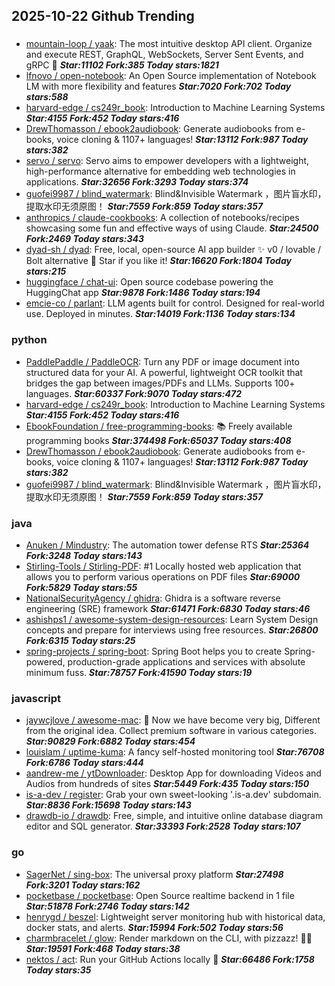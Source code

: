 ## 2025-10-22 Github Trending

### 
* [mountain-loop / yaak](https://github.com/mountain-loop/yaak): The most intuitive desktop API client. Organize and execute REST, GraphQL, WebSockets, Server Sent Events, and gRPC 🦬 ***Star:11102 Fork:385 Today stars:1821***
* [lfnovo / open-notebook](https://github.com/lfnovo/open-notebook): An Open Source implementation of Notebook LM with more flexibility and features ***Star:7020 Fork:702 Today stars:588***
* [harvard-edge / cs249r_book](https://github.com/harvard-edge/cs249r_book): Introduction to Machine Learning Systems ***Star:4155 Fork:452 Today stars:416***
* [DrewThomasson / ebook2audiobook](https://github.com/DrewThomasson/ebook2audiobook): Generate audiobooks from e-books, voice cloning & 1107+ languages! ***Star:13112 Fork:987 Today stars:382***
* [servo / servo](https://github.com/servo/servo): Servo aims to empower developers with a lightweight, high-performance alternative for embedding web technologies in applications. ***Star:32656 Fork:3293 Today stars:374***
* [guofei9987 / blind_watermark](https://github.com/guofei9987/blind_watermark): Blind&Invisible Watermark ，图片盲水印，提取水印无须原图！ ***Star:7559 Fork:859 Today stars:357***
* [anthropics / claude-cookbooks](https://github.com/anthropics/claude-cookbooks): A collection of notebooks/recipes showcasing some fun and effective ways of using Claude. ***Star:24500 Fork:2469 Today stars:343***
* [dyad-sh / dyad](https://github.com/dyad-sh/dyad): Free, local, open-source AI app builder ✨ v0 / lovable / Bolt alternative 🌟 Star if you like it! ***Star:16620 Fork:1804 Today stars:215***
* [huggingface / chat-ui](https://github.com/huggingface/chat-ui): Open source codebase powering the HuggingChat app ***Star:9878 Fork:1486 Today stars:194***
* [emcie-co / parlant](https://github.com/emcie-co/parlant): LLM agents built for control. Designed for real-world use. Deployed in minutes. ***Star:14019 Fork:1136 Today stars:134***

### python
* [PaddlePaddle / PaddleOCR](https://github.com/PaddlePaddle/PaddleOCR): Turn any PDF or image document into structured data for your AI. A powerful, lightweight OCR toolkit that bridges the gap between images/PDFs and LLMs. Supports 100+ languages. ***Star:60337 Fork:9070 Today stars:472***
* [harvard-edge / cs249r_book](https://github.com/harvard-edge/cs249r_book): Introduction to Machine Learning Systems ***Star:4155 Fork:452 Today stars:416***
* [EbookFoundation / free-programming-books](https://github.com/EbookFoundation/free-programming-books): 📚 Freely available programming books ***Star:374498 Fork:65037 Today stars:408***
* [DrewThomasson / ebook2audiobook](https://github.com/DrewThomasson/ebook2audiobook): Generate audiobooks from e-books, voice cloning & 1107+ languages! ***Star:13112 Fork:987 Today stars:382***
* [guofei9987 / blind_watermark](https://github.com/guofei9987/blind_watermark): Blind&Invisible Watermark ，图片盲水印，提取水印无须原图！ ***Star:7559 Fork:859 Today stars:357***

### java
* [Anuken / Mindustry](https://github.com/Anuken/Mindustry): The automation tower defense RTS ***Star:25364 Fork:3248 Today stars:143***
* [Stirling-Tools / Stirling-PDF](https://github.com/Stirling-Tools/Stirling-PDF): #1 Locally hosted web application that allows you to perform various operations on PDF files ***Star:69000 Fork:5829 Today stars:55***
* [NationalSecurityAgency / ghidra](https://github.com/NationalSecurityAgency/ghidra): Ghidra is a software reverse engineering (SRE) framework ***Star:61471 Fork:6830 Today stars:46***
* [ashishps1 / awesome-system-design-resources](https://github.com/ashishps1/awesome-system-design-resources): Learn System Design concepts and prepare for interviews using free resources. ***Star:26800 Fork:6315 Today stars:25***
* [spring-projects / spring-boot](https://github.com/spring-projects/spring-boot): Spring Boot helps you to create Spring-powered, production-grade applications and services with absolute minimum fuss. ***Star:78757 Fork:41590 Today stars:19***

### javascript
* [jaywcjlove / awesome-mac](https://github.com/jaywcjlove/awesome-mac):  Now we have become very big, Different from the original idea. Collect premium software in various categories. ***Star:90829 Fork:6882 Today stars:454***
* [louislam / uptime-kuma](https://github.com/louislam/uptime-kuma): A fancy self-hosted monitoring tool ***Star:76708 Fork:6786 Today stars:444***
* [aandrew-me / ytDownloader](https://github.com/aandrew-me/ytDownloader): Desktop App for downloading Videos and Audios from hundreds of sites ***Star:5449 Fork:435 Today stars:150***
* [is-a-dev / register](https://github.com/is-a-dev/register): Grab your own sweet-looking '.is-a.dev' subdomain. ***Star:8836 Fork:15698 Today stars:143***
* [drawdb-io / drawdb](https://github.com/drawdb-io/drawdb): Free, simple, and intuitive online database diagram editor and SQL generator. ***Star:33393 Fork:2528 Today stars:107***

### go
* [SagerNet / sing-box](https://github.com/SagerNet/sing-box): The universal proxy platform ***Star:27498 Fork:3201 Today stars:162***
* [pocketbase / pocketbase](https://github.com/pocketbase/pocketbase): Open Source realtime backend in 1 file ***Star:51878 Fork:2746 Today stars:142***
* [henrygd / beszel](https://github.com/henrygd/beszel): Lightweight server monitoring hub with historical data, docker stats, and alerts. ***Star:15994 Fork:502 Today stars:56***
* [charmbracelet / glow](https://github.com/charmbracelet/glow): Render markdown on the CLI, with pizzazz! 💅🏻 ***Star:19591 Fork:468 Today stars:38***
* [nektos / act](https://github.com/nektos/act): Run your GitHub Actions locally 🚀 ***Star:66486 Fork:1758 Today stars:35***

